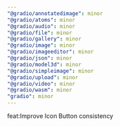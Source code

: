 ```yaml
---
"@gradio/annotatedimage": minor
"@gradio/atoms": minor
"@gradio/audio": minor
"@gradio/file": minor
"@gradio/gallery": minor
"@gradio/image": minor
"@gradio/imageeditor": minor
"@gradio/json": minor
"@gradio/model3d": minor
"@gradio/simpleimage": minor
"@gradio/upload": minor
"@gradio/video": minor
"@gradio/wasm": minor
"gradio": minor
---
```


feat:Improve Icon Button consistency 
